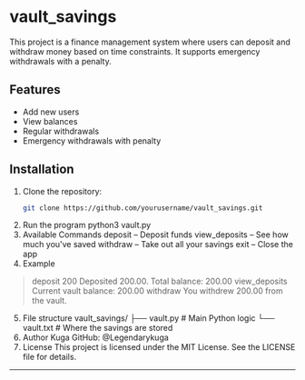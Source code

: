 # vault_savings
This project is a finance management system where users can deposit and withdraw money based on time constraints. It supports emergency withdrawals with a penalty.

## Features
- Add new users
- View balances
- Regular withdrawals
- Emergency withdrawals with penalty

## Installation

1. Clone the repository:
   ```bash
   git clone https://github.com/yourusername/vault_savings.git
2. Run the program 
python3 vault.py
3. Available Commands
deposit <amount> – Deposit funds
view_deposits – See how much you've saved
withdraw – Take out all your savings
exit – Close the app
4. Example
> deposit 200
Deposited 200.00. Total balance: 200.00
> view_deposits
Current vault balance: 200.00
> withdraw
You withdrew 200.00 from the vault.
5. File structure
vault_savings/
├── vault.py       # Main Python logic
└── vault.txt      # Where the savings are stored
6. Author
Kuga
GitHub: @Legendarykuga
7. License 
This project is licensed under the MIT License. See the LICENSE file for details.
---
